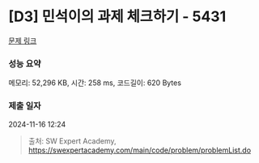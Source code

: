 # [D3] 민석이의 과제 체크하기 - 5431 

[문제 링크](https://swexpertacademy.com/main/code/problem/problemDetail.do?contestProbId=AWVl3rWKDBYDFAXm) 

### 성능 요약

메모리: 52,296 KB, 시간: 258 ms, 코드길이: 620 Bytes

### 제출 일자

2024-11-16 12:24



> 출처: SW Expert Academy, https://swexpertacademy.com/main/code/problem/problemList.do